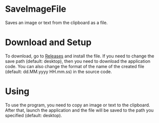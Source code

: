 # SaveImageFile
Saves an image or text from the clipboard as a file.
# Download and Setup
To download, go to [Releases](https://github.com/EvgeniyLykhov/SaveImageFile/releases/tag/Latest) and install the file. If you need to change the save path (default: desktop), then you need to download the application code.
You can also change the format of the name of the created file (default: dd.MM.yyyy HH.mm.ss) in the source code.
# Using
To use the program, you need to copy an image or text to the clipboard. After that, launch the application and the file will be saved to the path you specified (default: desktop).